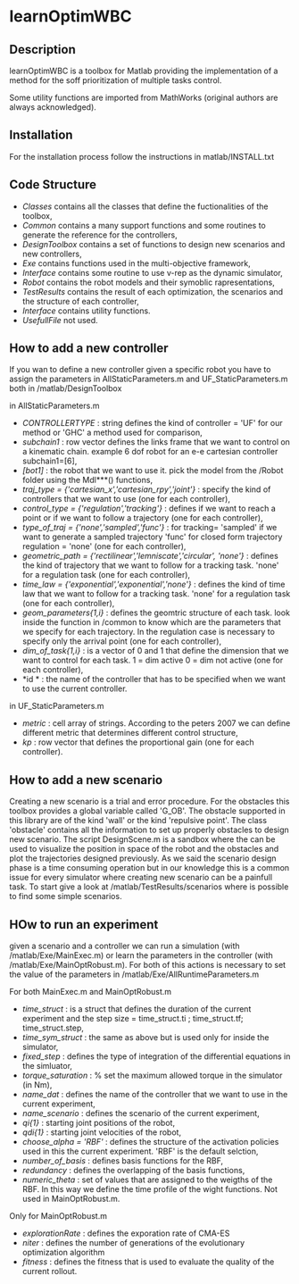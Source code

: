 learnOptimWBC
=============

Description
-----------

learnOptimWBC is a toolbox for Matlab providing the implementation of a method for the soff prioritization of multiple tasks control.

Some utility functions are imported from MathWorks (original authors are always acknowledged).


Installation
------------
For the installation process follow the instructions in matlab/INSTALL.txt 

Code Structure
--------------

- *Classes* contains all the classes that define the fuctionalities of the toolbox,
- *Common* contains a many support functions and some routines to generate the reference for the controllers,
- *DesignToolbox* contains a set of functions to design new scenarios and new controllers,
- *Exe* contains functions used in the multi-objective framework,
- *Interface* contains some routine to use v-rep as the dynamic simulator,
- *Robot* contains the robot models and their symoblic rapresentations,
- *TestResults* contains the result of each optimization, the scenarios and the structure of each controller,
- *Interface* contains utility functions.
- *UsefullFile* not used.


How to add a new controller 
--------------------

If you wan to define a new controller given a specific robot you have to assign the parameters in AllStaticParameters.m and UF_StaticParameters.m both in /matlab/DesignToolbox

in AllStaticParameters.m

- *CONTROLLERTYPE*  : string defines the kind of controller = 'UF' for our method or 'GHC' a method used for comparison,
- *subchain1*  : row vector defines the links frame that we want to control on a kinematic chain. example 6 dof robot for an e-e cartesian controller subchain1=[6],
- *[bot1]*  : the robot that we want to use it. pick the model from the /Robot folder using the Mdl***() functions,
- *traj_type = {'cartesian_x','cartesian_rpy','joint'}*  : specify the kind of controllers that we want to use (one for each controller),
- *control_type = {'regulation','tracking'}*  : defines if we want to reach a point or if we want to follow a trajectory (one for each controller),
- *type_of_traj = {'none','sampled','func'}*  : for tracking= 'sampled' if we want to generate a sampled trajectory 'func' for closed form trajectory 
                                                regulation = 'none'  (one for each controller),
- *geometric_path = {'rectilinear','lemniscate','circular', 'none'}*  : defines the kind of trajectory that we want to follow for a tracking task. 'none' for a 									regulation task (one for each controller),
- *time_law = {'exponential','exponential','none'}*  : defines the kind of time law that we want to follow for a tracking task. 'none' for a 							       regulation task (one for each controller),       
- *geom_parameters{1,i}*  : defines the geomtric structure of each task. look inside the function in /common to know which are the parameters that we 			            specify for each trajectory. In the regulation case is necessary to specify only the arrival point (one for each controller),
- *dim_of_task{1,i}*  : is a vector of 0 and 1 that define the dimension that we want to control for each task. 1 = dim active 0 = dim not active (one for each controller),
- *id *  : the name of the controller that has to be specified when we want to use the current controller.


in UF_StaticParameters.m
- *metric*  : cell array of strings. According to the peters 2007 we can define different metric that determines different control structure,      
- *kp*  : row vector that defines the proportional gain  (one for each controller).
 


How to add a new scenario
-----------------------

Creating a new scenario is a trial and error procedure. For the obstacles this toolbox provides a global variable called 'G_OB'. The obstacle supported in this library are of the kind 'wall' or the kind 'repulsive point'. The class 'obstacle' contains all the information to set up properly obstacles to design new scenario.
The script DesignScene.m is a sandbox where the can be used to visualize the position in space of the robot and the obstacles and plot the trajectories designed previously.
As we said the scenario design phase is a time consuming operation but in our knowledge this is a common issue for every simulator where creating new scenario can be a painfull task.
To start give a look at /matlab/TestResults/scenarios where is possible to find some simple scenarios.


HOw to run an experiment
--------------

given a scenario and a controller we can run a simulation (with /matlab/Exe/MainExec.m) or learn the parameters in the controller (with /matlab/Exe/MainOptRobust.m). For both of this actions is necessary to set the value of the parameters in /matlab/Exe/AllRuntimeParameters.m


For both MainExec.m and MainOptRobust.m


- *time_struct*  :  is a struct that defines the duration of the current experiment and the step size = time_struct.ti ; time_struct.tf; time_struct.step,
- *time_sym_struct*  :  the same as above but is used only for inside the simulator,
- *fixed_step*  : defines the type of integration of the differential equations in the simluator,
- *torque_saturation*  : % set the maximum allowed torque in the simulator (in Nm),
- *name_dat*  : defines the name of the controller that we want to use in the current experiment,
- *name_scenario*  : defines the scenario of the current experiment,
- *qi{1}*  : starting joint positions of the robot,
- *qdi{1}*  : starting joint velocities of the robot,
- *choose_alpha = 'RBF'*  :  defines the structure of the activation policies used in this the current experiment. 'RBF' is the default selction,
- *number_of_basis*  : defines basis functions for the RBF,
- *redundancy*  : defines the overlapping of the basis functions,
- *numeric_theta* : set of values that are assigned to the weigths of the RBF. In this way we define the time profile of the wight functions. Not used in      		  	    MainOptRobust.m.

Only for MainOptRobust.m

- *explorationRate*  : defines the exporation rate of CMA-ES
- *niter*  : defines the number of generations of the evolutionary optimization algorithm 
- *fitness*  : defines the fitness that is used to evaluate the quality of the current rollout.
      





